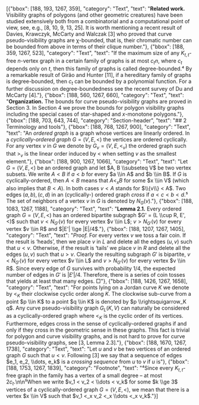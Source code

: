[{"bbox": [188, 193, 1267, 359], "category": "Text", "text": "**Related work.** Visibility graphs of polygons (and other geometric creatures) have been studied extensively both from a combinatorial and a computational point of view, see, e.g., [8, 10, 9, 13, 25]. It is worth mentioning a recent result of Davies, Krawczyk, McCarty and Walczak [3] who proved that curve pseudo-visibility graphs are χ-bounded, that is, their chromatic number can be bounded from above in terms of their clique number."}, {"bbox": [188, 359, 1267, 523], "category": "Text", "text": "If the maximum size of any $K_{t,t}$-free $n$-vertex graph in a certain family of graphs is at most $c_t n$, where $c_t$ depends only on $t$, then this family of graphs is called degree-bounded.⁴ By a remarkable result of Girão and Hunter [11], if a hereditary family of graphs is degree-bounded, then $c_t$ can be bounded by a polynomial function. For a further discussion on degree-boundedness see the recent survey of Du and McCarty [4]."}, {"bbox": [188, 560, 1267, 660], "category": "Text", "text": "**Organization.** The bounds for curve pseudo-visibility graphs are proved in Section 3. In Section 4 we prove the bounds for polygon visibility graphs including the special cases of star-shaped and $x$-monotone polygons."}, {"bbox": [188, 703, 643, 744], "category": "Section-header", "text": "## 2 Terminology and tools"}, {"bbox": [188, 768, 1267, 900], "category": "Text", "text": "An *ordered graph* is a graph whose vertices are linearly ordered. In a *cyclically-ordered graph* $G = (V, E, <)$ the vertices are ordered cyclically. For any vertex $v$ in $G$ we denote by $G_v = (V, E, <_v)$ the ordered graph such that $>_v$ is the linear order induced by $<$ when setting $v$ as the smallest element."}, {"bbox": [188, 900, 1267, 1066], "category": "Text", "text": "Let $G = (V, E, <)$ be an ordered graph and let $A, B \\subseteq V$ be two vertex subsets. We write $A < B$ if $a < b$ for every $a \\in A$ and $b \\in B$. If $G$ is cyclically-ordered, then $A < B$ means that $A <_x B$ for some $x \\in V$ (which also implies that $B < A$). In both cases $v < A$ stands for $\\{v\\} < A$. Two edges $(a, b), (c, d)$ in an (cyclically-) ordered graph *cross* if $a < c < b < d$.⁵ The set of neighbors of a vertex $v$ in $G$ is denoted by $N_G(v)$."}, {"bbox": [188, 1083, 1267, 1188], "category": "Text", "text": "**Lemma 2.1.** Every ordered graph $G = (V, E, <)$ has an ordered bipartite subgraph $G' = (L \\cup R, E', <)$ such that $v < N_{G'}(v)$ for every vertex $v \\in L$; $v > N_{G'}(v)$ for every vertex $v \\in R$ and $|E'| \\ge |E|/4$."}, {"bbox": [188, 1207, 1267, 1405], "category": "Text", "text": "*Proof.* For every vertex $v$ we toss a fair coin. If the result is ‘heads’, then we place $v$ in $L$ and delete all the edges $(u, v)$ such that $u < v$. Otherwise, if the result is ‘tails’ we place $v$ in $R$ and delete all the edges $(u, v)$ such that $u > v$. Clearly the resulting subgraph $G'$ is bipartite, $v < N_{G'}(v)$ for every vertex $v \\in L$ and $v > N_{G'}(v)$ for every vertex $v \\in R$. Since every edge of $G$ survives with probability $1/4$, the expected number of edges in $G'$ is $|E'|/4$. Therefore, there is a series of coin tosses that yields at least that many edges. □"}, {"bbox": [188, 1426, 1267, 1658], "category": "Text", "text": "For points lying on a Jordan curve $K$ we denote by $<_K$ their clockwise cyclic order along $K$. The clockwise sub-curve from a point $p \\in K$ to a point $q \\in K$ is denoted by $p \\rightsquigarrow_K q$. Any curve pseudo-visibility graph $G_L(K, V)$ can naturally be considered as a cyclically-ordered graph where $<_K$ is the cyclic order of its vertices. Furthermore, edges cross in the sense of cyclically-ordered graphs if and only if they cross in the geometric sense in these graphs. This fact is trivial for polygon and curve visibility graphs, and is not hard to prove for curve pseudo-visibility graphs, see [3, Lemma 2.3]."}, {"bbox": [188, 1670, 1267, 1738], "category": "Text", "text": "Let $u$ and $v$ be two vertices of an ordered graph $G$ such that $u < v$. Following [3] we say that a sequence of edges $e_1, e_2, \\dots, e_k$ is a *crossing sequence* from $u$ to $v$ if $u$ is"}, {"bbox": [188, 1753, 1267, 1839], "category": "Footnote", "text": "⁴Since every $K_{t,t}$-free graph in the family has a vertex of a small degree – at most $2c_t$.\n\n⁵When we write $v_1 < v_2 < \\dots < v_k$ for some $k \\ge 3$ vertices of a cyclically-ordered graph $G = (V, E, <)$, we mean that there is a vertex $x \\in V$ such that $v_1 <_x v_2 <_x \\dots <_x v_k$."}]